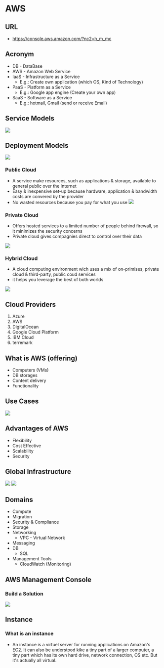 # AWS

## URL
* https://console.aws.amazon.com/?nc2=h_m_mc

## Acronym
* DB - DataBase
* AWS - Amazon Web Service
* IaaS - Infrastructure as a Service
  * E.g.: Create own application (which OS, Kind of Technology)
* PaaS - Platform as a Service
  * E.g.: Google app engine (Create your own app)
* SaaS - Software as a Service
  * E.g.: hotmail, Gmail (send or receive Email)

## Service Models
[<img src="https://i.imgur.com/QIjolSU.png">](https://i.imgur.com/QIjolSU.png)


## Deployment Models
[<img src="https://i.imgur.com/tjzbBt2.png">](https://i.imgur.com/tjzbBt2.png)

### Public Cloud
* A service make resources, such as applications & storage, available to general public over the Internet
* Easy & inexpensive set-up because hardware, application & bandwidth costs are convered by the provider
* No wasted resources because you pay for what you use
[<img src="https://i.imgur.com/2FmHNuF.png">](https://i.imgur.com/2FmHNuF.png)

### Private Cloud
* Offers hosted services to a limited number of people behind firewall, so it minimizes the security concerns
* Private cloud gives compagnies direct to control over their data

[<img src="https://i.imgur.com/gSzGaRN.png">](https://i.imgur.com/gSzGaRN.png)

### Hybrid Cloud
* A cloud computing environment wich uses a mix of on-primises, private cloud & third-party, public coud services
* it helps you leverage the best of both worlds

[<img src="https://i.imgur.com/68CiEIZ.png">](https://i.imgur.com/68CiEIZ.png)

## Cloud Providers
1) Azure
2) AWS
3) DigitalOcean
4) Google Cloud Platform
5) IBM Cloud
6) terremark

## What is AWS (offering)
* Computers (VMs)
* DB storages
* Content delivery
* Functionality

## Use Cases
[<img src="https://i.imgur.com/S4Lvztf.png">](https://i.imgur.com/S4Lvztf.png)

## Advantages of AWS
* Flexibility
* Cost Effective
* Scalability
* Security

## Global Infrastructure
[<img src="https://i.imgur.com/lCGuSo1.png">](https://i.imgur.com/lCGuSo1.png)
[<img src="https://i.imgur.com/SwSyGxB.png">](https://i.imgur.com/SwSyGxB.png)

## Domains
* Compute
* Migration
* Security & Compliance
* Storage
* Networking
  * VPC - Virtual Network
* Messaging
* DB
  * SQL
* Management Tools
  * CloudWatch (Monitoring)

## AWS Management Console
### Build a Solution
[<img src="https://i.imgur.com/4iBi8ig.png">](https://i.imgur.com/4iBi8ig.png)

## Instance
### What is an instance
* An instance is a virtuel server for running applications on Amazon's EC2. It can also be understood kike
a tiny part of a larger computer, a tiny part which has its own hard drive, network connection, OS etc. 
But it's actually all virtual.
